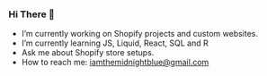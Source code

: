 ### Hi There 👋

- I’m currently working on Shopify projects and custom websites.
- I’m currently learning JS, Liquid, React, SQL and R
- Ask me about Shopify store setups.
- How to reach me: iamthemidnightblue@gmail.com

